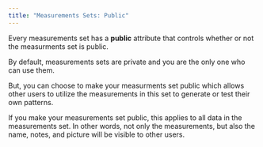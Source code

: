 ```yaml
---
title: "Measurements Sets: Public"
---
```


Every measurements set has a **public** attribute that controls whether or not the measurments set is public.

By default, measurements sets are private and you are the only one who can use them.

But, you can choose to make your measurments set public which allows other
users to utilize the measurements in this set to generate or test their own
patterns.

<Note>
If you make your measurements set public, this applies to all data in the measurements set.
In other words, not only the measurements, but also the name, notes, and picture will be visible to other users.
</Note>

